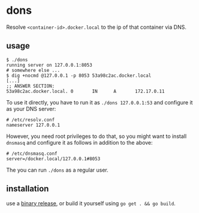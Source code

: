 # dons

Resolve `<container-id>.docker.local` to the ip of that container via DNS.

## usage

	$ ./dons
	running server on 127.0.0.1:8053
	# somewhere else ...
	$ dig +nocmd @127.0.0.1 -p 8053 53a98c2ac.docker.local
	[...]
	;; ANSWER SECTION:
	53a98c2ac.docker.local. 0       IN      A       172.17.0.11

To use it directly, you have to run it as `./dons 127.0.0.1:53` and configure
it as your DNS server:

	# /etc/resolv.conf
	nameserver 127.0.0.1

However, you need root privileges to do that, so you might want to install
`dnsmasq` and configure it as follows in addition to the above:

	# /etc/dnsmasq.conf
	server=/docker.local/127.0.0.1#8053

The you can run `./dons` as a regular user.

## installation

use a [binary release](https://github.com/heyLu/dons/releases), or build
it yourself using `go get . && go build`.